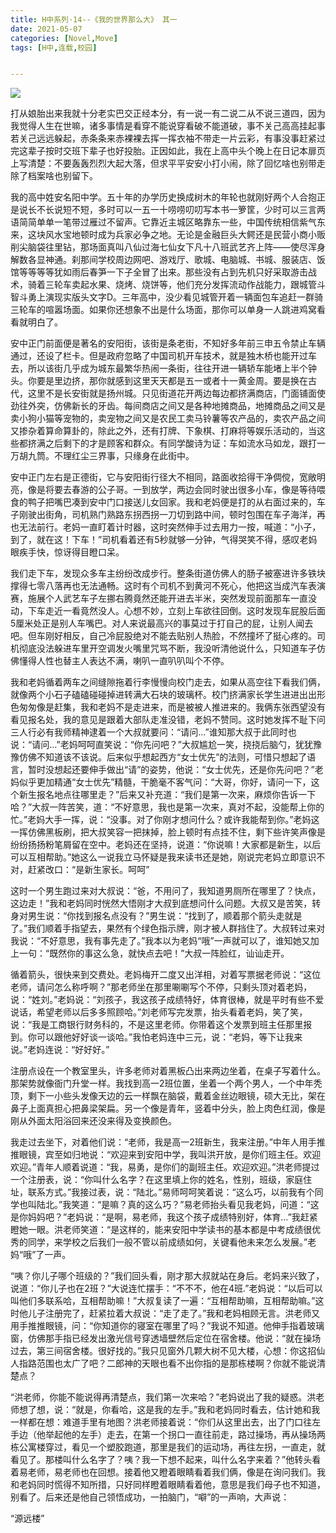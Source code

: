 ```yaml
---
title: H中系列·14--《我的世界那么大》 其一
date: 2021-05-07
categories: [Novel,Move]
tags: [H中,连载,校园]


---
```


![](https://cdn.jsdelivr.net/gh/mumozi/Figure_bed/img/60155475_p0.png)

打从娘胎出来我就十分老实巴交正经本分，有一说一有二说二从不说三道四，因为我觉得人生在世嘛，诸多事情是看穿不能说穿看破不能道破，事不关己高高挂起事若关己远远躲起，赤条条来赤裸裸去挥一挥衣袖不带走一片云彩，有事没事赶紧过完这辈子按时交班下辈子也好投胎。正因如此，我在上高中头个晚上在日记本扉页上写清楚：不要轰轰烈烈大起大落，但求平平安安小打小闹，除了回忆啥也别带走除了档案啥也别留下。

我的高中姓安名阳中学。五十年的办学历史换成树木的年轮也就刚好两个人合抱正是说长不长说短不短，多时可以一五一十唠唠叨叨写本书一箩筐，少时可以三言两语简简单单一笔带过雁过不留声。它靠近主城区略靠东一些，中国传统相信紫气东来，这块风水宝地顿时成为兵家必争之地。无论是金融巨头大鳄还是民营小商小贩削尖脑袋往里钻，那场面真叫八仙过海七仙女下凡十八班武艺齐上阵——使尽浑身解数各显神通。刹那间学校周边网吧、游戏厅、歌城、电脑城、书城、服装店、饭馆等等等等犹如雨后春笋一下子全冒了出来。那些没有占到先机只好采取游击战术，骑着三轮车卖起水果、烧烤、烧饼等，他们充分发挥流动作战能力，跟城管斗智斗勇上演现实版头文字D。三年高中，没少看见城管开着一辆面包车追赶一群骑三轮车的喧嚣场面。如果你还想象不出是什么场面，那你可以单身一人跳进鸡窝看看就明白了。

安中正门前面便是著名的安阳街，该街是条老街，不知好多年前三申五令禁止车辆通过，还设了栏卡。但是政府忽略了中国司机开车技术，就是独木桥也能开过车去，所以该街几乎成为城东最繁华热闹一条街，往往开进一辆轿车能堵上半个钟头。你要是里边挤，那你就感到这里天天都是五一或者十一黄金周。要是换在古代，这里不是长安街就是扬州城。只见街道花开两边每边都挤满商店，门面铺面使劲往外突，仿佛新长的牙齿。每间商店之间又是各种地摊商品，地摊商品之间又是卖小狗小猫等宠物的，卖宠物之间又是农民工卖马铃薯等农产品的，卖农产品之间又掺杂着算命算卦的，除此之外，还有打牌、下象棋、打麻将等娱乐活动的，当这些都挤满之后剩下的才是顾客和群众。有同学酸诗为证：车如流水马如龙，跟打一万胡九筒。不理红尘三界事，只缘身在此街中。

安中正门左右是正德街，它与安阳街行径大不相同，路面收拾得干净倜傥，宽敞明亮，像是将要去春游的公子哥。一到放学，两边会同时驶出很多小车，像是等待喂食的鸭子把嘴巴凑到安中门口接送儿女回家。我和老妈便是打的从右面过来的，车子刚驶出街角，司机熟门熟路东拐西拐一刀切到路中间，顿时包围在车子海洋，再也无法前行。老妈一直盯着计时器，这时突然伸手过去用力一按，喊道：“小子，到了，就在这！下车！”司机看着还有5秒就够一分钟，气得哭笑不得，感叹老妈眼疾手快，惊讶得目瞪口呆。

我们走下车，发现众多车主纷纷改成步行。整条街道仿佛人的肠子被塞进许多铁块撑得七零八落再也无法通畅。这时有个司机不到黄河不死心，他把这当成汽车表演赛，施展个人武艺车子左挪右腾竟然还能开进去半米，突然发现前面那车一直没动，下车走近一看竟然没人。心想不妙，立刻上车欲往回倒。这时发现车屁股后面5厘米处正是别人车嘴巴。对人来说最高兴的事莫过于打自己的屁，让别人闻去吧。但车刚好相反，自己冷屁股绝对不能去贴别人热脸，不然撞坏了挺心疼的。司机彻底没法躲进车里开空调发火嘴里咒骂不断，我没听清他说什么，只知道车子仿佛懂得人性也替主人表达不满，喇叭一直叭叭叫个不停。

我和老妈循着两车之间缝隙拖着行李慢慢向校门走去，如果从高空往下看我们俩，就像两个小石子磕磕碰碰掉进转满大石块的玻璃杯。校门挤满家长学生进进出出形色匆匆像是赶集，我和老妈不是走进来，而是被被人推进来的。我俩东张西望没有看见报名处，我的意见是跟着大部队走准没错，老妈不赞同。这时她发挥不耻下问三人行必有我师精神逮着一个大叔就要问：“请问…”谁知那大叔于此同时也说：“请问…”老妈呵呵直笑说：“你先问吧？”大叔尴尬一笑，挠挠后脑勺，犹犹豫豫仿佛不知道该不该说。后来似乎想起西方“女士优先”的法则，可惜只想起了语言，暂时没想起还要伸手做出“请”的姿势，他说：“女士优先，还是你先问吧？”老妈似乎更加精通“女士优先”精髓，干脆毫不客气问：“大哥，你好，请问一下，这个新生报名地点往哪里走？”后来又补充道：“我们是第一次来，麻烦你告诉一下哈？”大叔一阵苦笑，道：“不好意思，我也是第一次来，真对不起，没能帮上你的忙。”老妈大手一挥，说：“没事。对了你刚才想问什么？或许我能帮到你。”老妈这一挥仿佛黑板刷，把大叔笑容一把抹掉，脸上顿时有点挂不住，剩下些许笑声像是纷纷扬扬粉笔屑留在空中。老妈还在坚持，说道：“你说嘛！大家都是新生，以后可以互相帮助。”她这么一说我立马怀疑是我来读书还是她，刚说完老妈立即意识不对，赶紧改口：“是新生家长。呵呵”

这时一个男生跑过来对大叔说：“爸，不用问了，我知道男厕所在哪里了？快点，这边走！”我和老妈同时恍然大悟刚才大叔到底想问什么问题。大叔又是苦笑，转身对男生说：“你找到报名点没有？”男生说：“找到了，顺着那个箭头走就是了。”我们顺着手指望去，果然有个绿色指示牌，刚才被人群挡住了。大叔转过来对我说：“不好意思，我有事先走了。”我本以为老妈“哦”一声就可以了，谁知她又加上一句：“既然你的事这么急，就快点去吧！”大叔一阵脸红，讪讪走开。

循着箭头，很快来到交费处。老妈梅开二度又出洋相，对着写票据老师说：“这位老师，请问怎么称呼啊？”那老师坐在那里唰唰写个不停，只剩头顶对着老妈，说：“姓刘。”老妈说：“刘孩子，我这孩子成绩特好，体育很棒，就是平时有些不爱说话，希望老师以后多多照顾哈。”刘老师写完发票，抬头看着老妈，笑了笑，说：“我是工商银行财务科的，不是这里老师。你带着这个发票到班主任那里报到。你可以跟他好好谈一谈哈。”我怕老妈连中三元，说：“老妈，等下让我来说。”老妈连说：“好好好。”

注册点设在一个教室里头，许多老师对着黑板凸出来两边坐着，在桌子写着什么。那架势就像衙门升堂一样。我找到高一2班位置，坐着一个两个男人，一个中年秃顶，剩下一小些头发像天边的云一样飘在脑袋，戴着金丝边眼镜，硕大无比，架在鼻子上面真担心把鼻梁架扁。另一个像是青年，竖着中分头，脸上肉色红润，像是刚从外面太阳浴回来还没来得及变换颜色。

我走过去坐下，对着他们说：“老师，我是高一2班新生，我来注册。”中年人用手推推眼镜，宾至如归地说：“欢迎来到安阳中学，我叫洪开放，是你们班主任。欢迎欢迎。”青年人顺着说道：“我，易勇，是你们的副班主任。欢迎欢迎。”洪老师提过一个注册表，说：“你叫什么名字？在这里填上你的姓名，性别，班级，家庭住址，联系方式。”我接过表，说：“陆北。”易师呵呵笑着说：“这么巧，以前我有个同学也叫陆北。”我笑道：“是嘛？真的这么巧？”易老师抬头看见我老妈，问道：“这是你妈妈吧？”老妈说：“是啊，易老师，我这个孩子成绩特别好，体育…”我赶紧瞪她一眼。洪老师笑道：“是这样的，能来安阳中学读书的基本都是中考成绩很优秀的同学，来学校之后我们一般不管以前成绩如何，关键看他未来怎么发展。”老妈“哦”了一声。

“咦？你儿子哪个班级的？”我们回头看，刚才那大叔就站在身后。老妈来兴致了，说道：“你儿子也在2班？”大说连忙摆手：“不不不，他在4班.”老妈说：“以后可以叫他们多联系哈，互相帮助嘛！”大叔复读了一遍：“互相帮助嘛，互相帮助嘛。”这时他儿子注册完了，赶紧拉着大叔说：“走了走了。”我和老妈相顾无言。洪老师又用手推推眼镜，问：“你知道你的寝室在哪里了吗？”我说不知道。他伸手指着玻璃窗，仿佛那手指已经发出激光信号穿透墙壁然后定位在宿舍楼。他说：“就在操场过去，第三间宿舍楼。很好找的。”我只见窗外几颗大树不见大楼，心想：你这招仙人指路范围也太广了吧？二郎神的天眼也看不出你指的是那栋楼啊？你就不能说清楚点？

“洪老师，你能不能说得再清楚点，我们第一次来哈？”老妈说出了我的疑惑。洪老师想了想，说：“就是，你看哈，这是我的左手。”我和老妈同时看去，估计她和我一样都在想：难道手里有地图？洪老师接着说：“你们从这里出去，出了门口往左手边（他举起他的左手）走去，在第一个拐口一直往前走，路过操场，再从操场两栋公寓楼穿过，看见一个塑胶跑道，那里是我们的运动场，再往左拐，一直走，就看见了。那楼叫什么名字了？咦？我一下想不起来，叫什么名字来着？”他转头看着易老师，易老师也在回想。接着他又瞪着眼睛看着我们俩，像是在询问我们。我和老妈同时慌得不知所措，只好同样瞪着眼睛看着他，意思是我们母子也不知道，别看了。后来还是他自己领悟成功，一拍脑门，“噼”的一声响，大声说：

“源远楼”